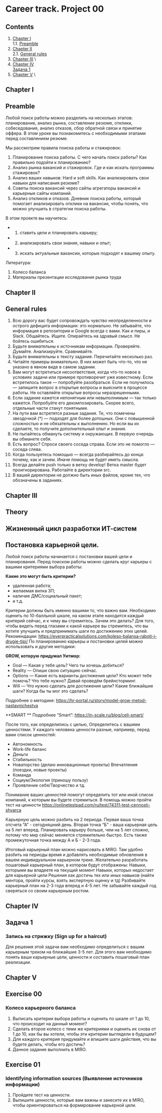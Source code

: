 # Career track. Project 00

## Contents

1. [Chapter I](#chapter-i) \
    1.1. [Preamble](#preamble)
2. [Chapter II](#chapter-ii) \
    2.1. [General rules](#general-rules)
3. [Chapter III](#chapter-iii) \
4. [Chapter IV](#chapter-iv) \
    [Задача 1](#задача-1)    
5. [Chapter V](#chapter-v) \

<h2 id="chapter-i" >Chapter I</h2>
<h2 id="preamble">Preamble</h2> 

Любой поиск работы можно разделить на несколько этапов: планирование, анализ рынка, составление резюме, отклики, собеседования, анализ отказов, сбор обратной связи и принятие оффера. В этом уроке вы познакомитесь с необходимыми этапами перед составлением резюме.  

Мы рассмотрим правила поиска работы и стажировок: 
1. Планирование поиска работы. С чего начать поиск работы? Как правильно подойти к планированию?  
2. Анализ рынка вакансий и стажировок. Где и как искать программы стажировок?   
3. Анализ ваших навыков: Hard и soft skills. Как анализировать свои навыки для написания резюме?  
4. Советы поиска вакансий через сайты агрегаторы вакансий и карьерные сайты компаний.  
5. Анализ откликов и отказов. Дневник поиска работы, который помогает анализировать отклики на вакансии, чтобы понять, что можно улучшить в стратегии поиска работы.   

В этом проекте вы научитесь: 
- 1. ставить цели и планировать карьеру;
- 2. анализировать свои знания, навыки и опыт;
- 3. искать актуальные вакансии, которые подходят к вашему опыту.

Литература:
1. Колесо баланса
2. Материалы презентации исследования рынка труда   


<h2 id="chapter-ii">Chapter II</h2>
<h2 id="general-rules">Genеral rules</h2>

1. Всю дорогу вас будет сопровождать чувство неопределенности и острого дефицита информации: это нормально. Не забывайте, что информация в репозитории и Google всегда с вами. Как и пиры, и Slack. Общайтесь. Ищите. Опирайтесь на здравый смысл. Не бойтесь ошибиться.  
2. Будьте внимательны к источникам информации. Проверяйте. Думайте. Анализируйте. Сравнивайте.   
3. Будьте внимательны к тексту задания. Перечитайте несколько раз.   
4. Читайте примеры внимательно. В них может быть что-то, что не указано в явном виде в самом задании.  
5. Вам могут встретиться несоответствия, когда что-то новое в условиях задачи или примере противоречит уже известному. Если встретилось такое — попробуйте разобраться. Если не получилось — запишите вопрос в открытые вопросы и выясните в процессе работы. Не оставляйте открытые вопросы неразрешенными.   
6. Если задание кажется непонятным или невыполнимым — так только кажется. Попробуйте его декомпозировать. Скорее всего, отдельные части станут понятными. 
7. На пути вам встретятся разные задания. Те, что помечены звездочкой (*) — подходят для более дотошных. Они с повышенной сложностью и не обязательны к выполнению. Но если вы их сделаете, то получите дополнительный опыт и знания.  
8. Не пытайтесь обмануть систему и окружающих. В первую очередь вы обманете себя.  
9. Есть вопрос? Спроси своего соседа справа. Если это не помогло — соседа слева.  
10. Когда пользуетесь помощью — всегда разбирайтесь до конца: почему, как и зачем. Иначе помощь не будет иметь смысла.  
11. Всегда делайте push только в ветку develop! Ветка master будет проигнорирована. Работайте в директории src.  
12. В вашей директории не должно быть иных файлов, кроме тех, что обозначены в заданиях.  

<h2 id="chapter-iii">Chapter III</h2>
<h2 id="theory">Theory</h2>
<h2 id="жизненный-цикл-разработки-ИТ--систем">Жизненный цикл разработки ИТ-систем</h2>  

## Постановка карьерной цели. 
Любой поиск работы начинается с постановки вашей цели и планирования. 
Перед поиском работы можно сделать круг карьеры с вашими критериями выбора работы:  


**Какие это могут быть критерии?**
- удаленная работа;
- желаемая вилка ЗП;
- наличие ДМС/социальный пакет;
- и т.д. 

Критерии должны быть именно вашими то, что важно вам. Необходимо оценить по 10-балльной шкале, на каком этапе находится каждый критерий сейчас, и к чему вы стремитесь.
Зачем это делать? Для того, чтобы видеть перед глазами к какой карьере вы стремитесь, что вы хотите улучшить и предпринимать шаги по достижению этих целей. 
Рекомендации: https://everpracticalsolutions.com/koleso-balansa-raboti-i-drugie-tipi/ 
По планированию карьеры и постановки целей можно использовать и другие методики:

**GROW, которую придумал Уитмор:**
- Goal — Какая у тебя цель? Чего ты хочешь добиться?
- Reality — Опиши свою ситуацию сейчас.
- Options — Какие есть варианты достижения цели? Кто может тебе помочь? Что тебе нужно? Давай проведём брейнсторминг.
- Will — Что нужно сделать для достижения цели? Какие ближайшие шаги? Когда бы ты мог это сделать?

Подробнее о методике: https://hr-portal.ru/story/model-grow-metod-nastavnichestva

**SMART **
Подробнее  “Smart”: https://in-scale.ru/blog/celi-smart/


После того, как определились с целью, Определитесь с вашими ценностями. У каждого человека ценности разные, например, перед вами список ценностей: 
- Автономность 
- Work-life баланс 
- Деньги
- Стабильность
- Новаторство (делаю инновационные проекты) Впечатления (поездки, новые проекты) 
- Команда 
- Социум/Экология (приношу пользу) 
- Проявление себя/Творчество и тд. 

Понимание ваших ценностей помогут определить тот или иной список компаний, к которым вы будете стремиться. 
В помощь можно пройти тест на ценности https://onlinetestpad.com/ru/test/74311-test-cennosti-shvarca

Карьерную цель можно разбить на 2 периода. Первая ваша точка отсчета “А” - сегодняшний день. Вторая точка “Б” - ваша карьерная цель на 5 лет вперед. Планировать карьеру больше, чем на 5 лет сложно, потому что мир сейчас меняется стремительно быстро. Есть также промежуточная точка между А и Б - 2-3 года. 


Итоговый карьерный план можно нарисовать в MIRO. Там удобно разбить на периоды время и добавлять необходимые обновления в вашем индивидуальном карьерном треке. Желательно разработать пошаговый карьерный план, в котором будут отображены: 
Навыки, которыми вы владеете на текущий момент
Навыки, которых недостает для карьерной цели
Решения как достичь тех или иных навыков (найти ментора, пройти курсы, взять экспертную оценку и тд)
Разбивайте карьерный план на 2-3 года вперед и 4-5 лет. Не забывайте каждый год сверяться со своим карьерным ростом. 

<h2 id="chapter-iv">Chapter IV</h2>  

## Задача 1
### Запись на стрижку  (Sign up for a haircut)  

Для решения этой задачи вам необходимо определиться с вашим карьерным треком на ближайшие 3-5 лет. Для этого вам необходимо понять ваши карьерные цели, ценности и составить пошаговый план реализации. 

<h2 id="chapter-v">Chapter V</h2>  

## Exercise 00 
### Колесо карьерного баланса

1. Выписать критерии выбора работы и оценить по шкале от 1 до 10, что происходит на данный момент? 
2. Сделать второе колесо с теми же критериями и оценить их снова от 1 до 10, как бы вы хотели, чтобы эти критерии выглядели в будущем? 
3. Для каждого критерия придумайте и впишите шаги действия, что вы будете делать, чтобы его достичь?
4. Данное задание выполнить в MIRO.   


## Exercise 01
### Identifying information sources (Выявление источников информации)

1. Пройдите тест на ценности. 
2. Выпишите ценности, которые вам важны и занесите их в MIRO, чтобы ориентироваться на формирование карьерной цели. 

